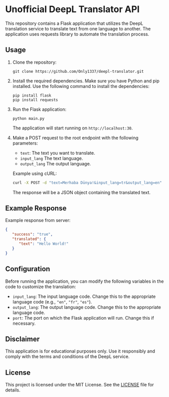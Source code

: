 # Unofficial DeepL Translator API

This repository contains a Flask application that utilizes the DeepL translation service to translate text from one language to another. The application uses requests library to automate the translation process.

## Usage

1. Clone the repository:

   ```
   git clone https://github.com/Only1337/deepl-translator.git
   ```


2. Install the required dependencies. Make sure you have Python and pip installed. Use the following command to install the dependencies:

   ```
   pip install flask
   pip install requests
   ```

3. Run the Flask application:

   ```
   python main.py
   ```

   The application will start running on `http://localhost:30`.

4. Make a POST request to the root endpoint with the following parameters:

   - `text`: The text you want to translate.
   - `input_lang` The text language.
   - `output_lang` The output language.

   Example using cURL:

   ```bash
   curl -X POST -d "text=Merhaba Dünya!&input_lang=tr&output_lang=en" http://localhost:30
   ```

   The response will be a JSON object containing the translated text.

## Example Response

Example response from server:

```json
{
   "success": "true",
   "translated": {
      "text": "Hello World!"
   }
}
```

## Configuration

Before running the application, you can modify the following variables in the code to customize the translation:

- `input_lang`: The input language code. Change this to the appropriate language code (e.g., `"en"`, `"fr"`, `"es"`).
- `output_lang`: The output language code. Change this to the appropriate language code.
- `port`: The port on which the Flask application will run. Change this if necessary.

## Disclaimer

This application is for educational purposes only. Use it responsibly and comply with the terms and conditions of the DeepL service.


## License

This project is licensed under the MIT License. See the [LICENSE](LICENSE) file for details.
